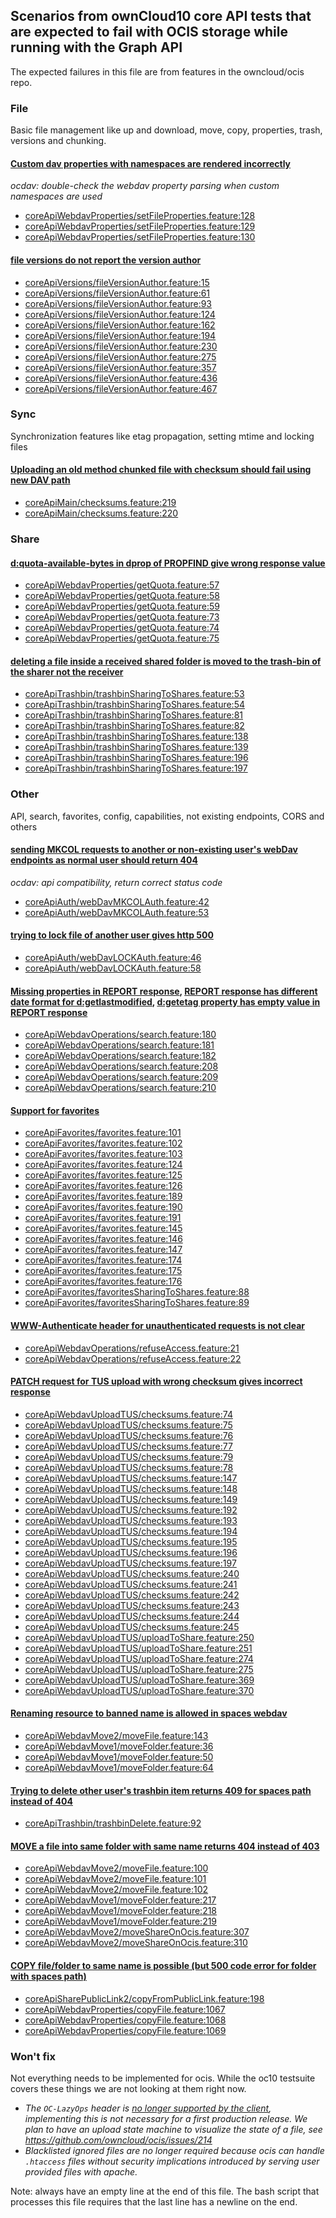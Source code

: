 ## Scenarios from ownCloud10 core API tests that are expected to fail with OCIS storage while running with the Graph API

The expected failures in this file are from features in the owncloud/ocis repo.

### File

Basic file management like up and download, move, copy, properties, trash, versions and chunking.

#### [Custom dav properties with namespaces are rendered incorrectly](https://github.com/owncloud/ocis/issues/2140)

_ocdav: double-check the webdav property parsing when custom namespaces are used_

- [coreApiWebdavProperties/setFileProperties.feature:128](https://github.com/owncloud/ocis/blob/master/tests/acceptance/features/coreApiWebdavProperties/setFileProperties.feature#L128)
- [coreApiWebdavProperties/setFileProperties.feature:129](https://github.com/owncloud/ocis/blob/master/tests/acceptance/features/coreApiWebdavProperties/setFileProperties.feature#L129)
- [coreApiWebdavProperties/setFileProperties.feature:130](https://github.com/owncloud/ocis/blob/master/tests/acceptance/features/coreApiWebdavProperties/setFileProperties.feature#L130)

#### [file versions do not report the version author](https://github.com/owncloud/ocis/issues/2914)

- [coreApiVersions/fileVersionAuthor.feature:15](https://github.com/owncloud/ocis/blob/master/tests/acceptance/features/coreApiVersions/fileVersionAuthor.feature#L15)
- [coreApiVersions/fileVersionAuthor.feature:61](https://github.com/owncloud/ocis/blob/master/tests/acceptance/features/coreApiVersions/fileVersionAuthor.feature#L61)
- [coreApiVersions/fileVersionAuthor.feature:93](https://github.com/owncloud/ocis/blob/master/tests/acceptance/features/coreApiVersions/fileVersionAuthor.feature#L93)
- [coreApiVersions/fileVersionAuthor.feature:124](https://github.com/owncloud/ocis/blob/master/tests/acceptance/features/coreApiVersions/fileVersionAuthor.feature#L124)
- [coreApiVersions/fileVersionAuthor.feature:162](https://github.com/owncloud/ocis/blob/master/tests/acceptance/features/coreApiVersions/fileVersionAuthor.feature#L162)
- [coreApiVersions/fileVersionAuthor.feature:194](https://github.com/owncloud/ocis/blob/master/tests/acceptance/features/coreApiVersions/fileVersionAuthor.feature#L194)
- [coreApiVersions/fileVersionAuthor.feature:230](https://github.com/owncloud/ocis/blob/master/tests/acceptance/features/coreApiVersions/fileVersionAuthor.feature#L230)
- [coreApiVersions/fileVersionAuthor.feature:275](https://github.com/owncloud/ocis/blob/master/tests/acceptance/features/coreApiVersions/fileVersionAuthor.feature#L275)
- [coreApiVersions/fileVersionAuthor.feature:357](https://github.com/owncloud/ocis/blob/master/tests/acceptance/features/coreApiVersions/fileVersionAuthor.feature#L357)
- [coreApiVersions/fileVersionAuthor.feature:436](https://github.com/owncloud/ocis/blob/master/tests/acceptance/features/coreApiVersions/fileVersionAuthor.feature#L436)
- [coreApiVersions/fileVersionAuthor.feature:467](https://github.com/owncloud/ocis/blob/master/tests/acceptance/features/coreApiVersions/fileVersionAuthor.feature#L467)

### Sync

Synchronization features like etag propagation, setting mtime and locking files

#### [Uploading an old method chunked file with checksum should fail using new DAV path](https://github.com/owncloud/ocis/issues/2323)

- [coreApiMain/checksums.feature:219](https://github.com/owncloud/ocis/blob/master/tests/acceptance/features/coreApiMain/checksums.feature#L219)
- [coreApiMain/checksums.feature:220](https://github.com/owncloud/ocis/blob/master/tests/acceptance/features/coreApiMain/checksums.feature#L220)

### Share

#### [d:quota-available-bytes in dprop of PROPFIND give wrong response value](https://github.com/owncloud/ocis/issues/8197)

- [coreApiWebdavProperties/getQuota.feature:57](https://github.com/owncloud/ocis/blob/master/tests/acceptance/features/coreApiWebdavProperties/getQuota.feature#L57)
- [coreApiWebdavProperties/getQuota.feature:58](https://github.com/owncloud/ocis/blob/master/tests/acceptance/features/coreApiWebdavProperties/getQuota.feature#L58)
- [coreApiWebdavProperties/getQuota.feature:59](https://github.com/owncloud/ocis/blob/master/tests/acceptance/features/coreApiWebdavProperties/getQuota.feature#L59)
- [coreApiWebdavProperties/getQuota.feature:73](https://github.com/owncloud/ocis/blob/master/tests/acceptance/features/coreApiWebdavProperties/getQuota.feature#L73)
- [coreApiWebdavProperties/getQuota.feature:74](https://github.com/owncloud/ocis/blob/master/tests/acceptance/features/coreApiWebdavProperties/getQuota.feature#L74)
- [coreApiWebdavProperties/getQuota.feature:75](https://github.com/owncloud/ocis/blob/master/tests/acceptance/features/coreApiWebdavProperties/getQuota.feature#L75)

#### [deleting a file inside a received shared folder is moved to the trash-bin of the sharer not the receiver](https://github.com/owncloud/ocis/issues/1124)

- [coreApiTrashbin/trashbinSharingToShares.feature:53](https://github.com/owncloud/ocis/blob/master/tests/acceptance/features/coreApiTrashbin/trashbinSharingToShares.feature#L53)
- [coreApiTrashbin/trashbinSharingToShares.feature:54](https://github.com/owncloud/ocis/blob/master/tests/acceptance/features/coreApiTrashbin/trashbinSharingToShares.feature#L54)
- [coreApiTrashbin/trashbinSharingToShares.feature:81](https://github.com/owncloud/ocis/blob/master/tests/acceptance/features/coreApiTrashbin/trashbinSharingToShares.feature#L81)
- [coreApiTrashbin/trashbinSharingToShares.feature:82](https://github.com/owncloud/ocis/blob/master/tests/acceptance/features/coreApiTrashbin/trashbinSharingToShares.feature#L82)
- [coreApiTrashbin/trashbinSharingToShares.feature:138](https://github.com/owncloud/ocis/blob/master/tests/acceptance/features/coreApiTrashbin/trashbinSharingToShares.feature#L138)
- [coreApiTrashbin/trashbinSharingToShares.feature:139](https://github.com/owncloud/ocis/blob/master/tests/acceptance/features/coreApiTrashbin/trashbinSharingToShares.feature#L139)
- [coreApiTrashbin/trashbinSharingToShares.feature:196](https://github.com/owncloud/ocis/blob/master/tests/acceptance/features/coreApiTrashbin/trashbinSharingToShares.feature#L196)
- [coreApiTrashbin/trashbinSharingToShares.feature:197](https://github.com/owncloud/ocis/blob/master/tests/acceptance/features/coreApiTrashbin/trashbinSharingToShares.feature#L197)

### Other

API, search, favorites, config, capabilities, not existing endpoints, CORS and others

#### [sending MKCOL requests to another or non-existing user's webDav endpoints as normal user should return 404](https://github.com/owncloud/ocis/issues/5049)

_ocdav: api compatibility, return correct status code_

- [coreApiAuth/webDavMKCOLAuth.feature:42](https://github.com/owncloud/ocis/blob/master/tests/acceptance/features/coreApiAuth/webDavMKCOLAuth.feature#L42)
- [coreApiAuth/webDavMKCOLAuth.feature:53](https://github.com/owncloud/ocis/blob/master/tests/acceptance/features/coreApiAuth/webDavMKCOLAuth.feature#L53)

#### [trying to lock file of another user gives http 500](https://github.com/owncloud/ocis/issues/2176)

- [coreApiAuth/webDavLOCKAuth.feature:46](https://github.com/owncloud/ocis/blob/master/tests/acceptance/features/coreApiAuth/webDavLOCKAuth.feature#L46)
- [coreApiAuth/webDavLOCKAuth.feature:58](https://github.com/owncloud/ocis/blob/master/tests/acceptance/features/coreApiAuth/webDavLOCKAuth.feature#L58)

#### [Missing properties in REPORT response](https://github.com/owncloud/ocis/issues/9780), [REPORT response has different date format for d:getlastmodified](https://github.com/owncloud/ocis/issues/9781), [d:getetag property has empty value in REPORT response](https://github.com/owncloud/ocis/issues/9783)

- [coreApiWebdavOperations/search.feature:180](https://github.com/owncloud/ocis/blob/master/tests/acceptance/features/coreApiWebdavOperations/search.feature#L180)
- [coreApiWebdavOperations/search.feature:181](https://github.com/owncloud/ocis/blob/master/tests/acceptance/features/coreApiWebdavOperations/search.feature#L181)
- [coreApiWebdavOperations/search.feature:182](https://github.com/owncloud/ocis/blob/master/tests/acceptance/features/coreApiWebdavOperations/search.feature#L182)
- [coreApiWebdavOperations/search.feature:208](https://github.com/owncloud/ocis/blob/master/tests/acceptance/features/coreApiWebdavOperations/search.feature#L208)
- [coreApiWebdavOperations/search.feature:209](https://github.com/owncloud/ocis/blob/master/tests/acceptance/features/coreApiWebdavOperations/search.feature#L209)
- [coreApiWebdavOperations/search.feature:210](https://github.com/owncloud/ocis/blob/master/tests/acceptance/features/coreApiWebdavOperations/search.feature#L210)

#### [Support for favorites](https://github.com/owncloud/ocis/issues/1228)

- [coreApiFavorites/favorites.feature:101](https://github.com/owncloud/ocis/blob/master/tests/acceptance/features/coreApiFavorites/favorites.feature#L101)
- [coreApiFavorites/favorites.feature:102](https://github.com/owncloud/ocis/blob/master/tests/acceptance/features/coreApiFavorites/favorites.feature#L102)
- [coreApiFavorites/favorites.feature:103](https://github.com/owncloud/ocis/blob/master/tests/acceptance/features/coreApiFavorites/favorites.feature#L103)
- [coreApiFavorites/favorites.feature:124](https://github.com/owncloud/ocis/blob/master/tests/acceptance/features/coreApiFavorites/favorites.feature#L124)
- [coreApiFavorites/favorites.feature:125](https://github.com/owncloud/ocis/blob/master/tests/acceptance/features/coreApiFavorites/favorites.feature#L125)
- [coreApiFavorites/favorites.feature:126](https://github.com/owncloud/ocis/blob/master/tests/acceptance/features/coreApiFavorites/favorites.feature#L126)
- [coreApiFavorites/favorites.feature:189](https://github.com/owncloud/ocis/blob/master/tests/acceptance/features/coreApiFavorites/favorites.feature#L189)
- [coreApiFavorites/favorites.feature:190](https://github.com/owncloud/ocis/blob/master/tests/acceptance/features/coreApiFavorites/favorites.feature#L190)
- [coreApiFavorites/favorites.feature:191](https://github.com/owncloud/ocis/blob/master/tests/acceptance/features/coreApiFavorites/favorites.feature#L191)
- [coreApiFavorites/favorites.feature:145](https://github.com/owncloud/ocis/blob/master/tests/acceptance/features/coreApiFavorites/favorites.feature#L145)
- [coreApiFavorites/favorites.feature:146](https://github.com/owncloud/ocis/blob/master/tests/acceptance/features/coreApiFavorites/favorites.feature#L146)
- [coreApiFavorites/favorites.feature:147](https://github.com/owncloud/ocis/blob/master/tests/acceptance/features/coreApiFavorites/favorites.feature#L147)
- [coreApiFavorites/favorites.feature:174](https://github.com/owncloud/ocis/blob/master/tests/acceptance/features/coreApiFavorites/favorites.feature#L174)
- [coreApiFavorites/favorites.feature:175](https://github.com/owncloud/ocis/blob/master/tests/acceptance/features/coreApiFavorites/favorites.feature#L175)
- [coreApiFavorites/favorites.feature:176](https://github.com/owncloud/ocis/blob/master/tests/acceptance/features/coreApiFavorites/favorites.feature#L176)
- [coreApiFavorites/favoritesSharingToShares.feature:88](https://github.com/owncloud/ocis/blob/master/tests/acceptance/features/coreApiFavorites/favoritesSharingToShares.feature#L88)
- [coreApiFavorites/favoritesSharingToShares.feature:89](https://github.com/owncloud/ocis/blob/master/tests/acceptance/features/coreApiFavorites/favoritesSharingToShares.feature#L89)

#### [WWW-Authenticate header for unauthenticated requests is not clear](https://github.com/owncloud/ocis/issues/2285)

- [coreApiWebdavOperations/refuseAccess.feature:21](https://github.com/owncloud/ocis/blob/master/tests/acceptance/features/coreApiWebdavOperations/refuseAccess.feature#L21)
- [coreApiWebdavOperations/refuseAccess.feature:22](https://github.com/owncloud/ocis/blob/master/tests/acceptance/features/coreApiWebdavOperations/refuseAccess.feature#L22)

#### [PATCH request for TUS upload with wrong checksum gives incorrect response](https://github.com/owncloud/ocis/issues/1755)

- [coreApiWebdavUploadTUS/checksums.feature:74](https://github.com/owncloud/ocis/blob/master/tests/acceptance/features/coreApiWebdavUploadTUS/checksums.feature#L74)
- [coreApiWebdavUploadTUS/checksums.feature:75](https://github.com/owncloud/ocis/blob/master/tests/acceptance/features/coreApiWebdavUploadTUS/checksums.feature#L75)
- [coreApiWebdavUploadTUS/checksums.feature:76](https://github.com/owncloud/ocis/blob/master/tests/acceptance/features/coreApiWebdavUploadTUS/checksums.feature#L76)
- [coreApiWebdavUploadTUS/checksums.feature:77](https://github.com/owncloud/ocis/blob/master/tests/acceptance/features/coreApiWebdavUploadTUS/checksums.feature#L77)
- [coreApiWebdavUploadTUS/checksums.feature:79](https://github.com/owncloud/ocis/blob/master/tests/acceptance/features/coreApiWebdavUploadTUS/checksums.feature#L79)
- [coreApiWebdavUploadTUS/checksums.feature:78](https://github.com/owncloud/ocis/blob/master/tests/acceptance/features/coreApiWebdavUploadTUS/checksums.feature#L78)
- [coreApiWebdavUploadTUS/checksums.feature:147](https://github.com/owncloud/ocis/blob/master/tests/acceptance/features/coreApiWebdavUploadTUS/checksums.feature#L147)
- [coreApiWebdavUploadTUS/checksums.feature:148](https://github.com/owncloud/ocis/blob/master/tests/acceptance/features/coreApiWebdavUploadTUS/checksums.feature#L148)
- [coreApiWebdavUploadTUS/checksums.feature:149](https://github.com/owncloud/ocis/blob/master/tests/acceptance/features/coreApiWebdavUploadTUS/checksums.feature#L149)
- [coreApiWebdavUploadTUS/checksums.feature:192](https://github.com/owncloud/ocis/blob/master/tests/acceptance/features/coreApiWebdavUploadTUS/checksums.feature#L192)
- [coreApiWebdavUploadTUS/checksums.feature:193](https://github.com/owncloud/ocis/blob/master/tests/acceptance/features/coreApiWebdavUploadTUS/checksums.feature#L193)
- [coreApiWebdavUploadTUS/checksums.feature:194](https://github.com/owncloud/ocis/blob/master/tests/acceptance/features/coreApiWebdavUploadTUS/checksums.feature#L194)
- [coreApiWebdavUploadTUS/checksums.feature:195](https://github.com/owncloud/ocis/blob/master/tests/acceptance/features/coreApiWebdavUploadTUS/checksums.feature#L195)
- [coreApiWebdavUploadTUS/checksums.feature:196](https://github.com/owncloud/ocis/blob/master/tests/acceptance/features/coreApiWebdavUploadTUS/checksums.feature#L196)
- [coreApiWebdavUploadTUS/checksums.feature:197](https://github.com/owncloud/ocis/blob/master/tests/acceptance/features/coreApiWebdavUploadTUS/checksums.feature#L197)
- [coreApiWebdavUploadTUS/checksums.feature:240](https://github.com/owncloud/ocis/blob/master/tests/acceptance/features/coreApiWebdavUploadTUS/checksums.feature#L240)
- [coreApiWebdavUploadTUS/checksums.feature:241](https://github.com/owncloud/ocis/blob/master/tests/acceptance/features/coreApiWebdavUploadTUS/checksums.feature#L241)
- [coreApiWebdavUploadTUS/checksums.feature:242](https://github.com/owncloud/ocis/blob/master/tests/acceptance/features/coreApiWebdavUploadTUS/checksums.feature#L242)
- [coreApiWebdavUploadTUS/checksums.feature:243](https://github.com/owncloud/ocis/blob/master/tests/acceptance/features/coreApiWebdavUploadTUS/checksums.feature#L243)
- [coreApiWebdavUploadTUS/checksums.feature:244](https://github.com/owncloud/ocis/blob/master/tests/acceptance/features/coreApiWebdavUploadTUS/checksums.feature#L244)
- [coreApiWebdavUploadTUS/checksums.feature:245](https://github.com/owncloud/ocis/blob/master/tests/acceptance/features/coreApiWebdavUploadTUS/checksums.feature#L245)
- [coreApiWebdavUploadTUS/uploadToShare.feature:250](https://github.com/owncloud/ocis/blob/master/tests/acceptance/features/coreApiWebdavUploadTUS/uploadToShare.feature#L250)
- [coreApiWebdavUploadTUS/uploadToShare.feature:251](https://github.com/owncloud/ocis/blob/master/tests/acceptance/features/coreApiWebdavUploadTUS/uploadToShare.feature#L251)
- [coreApiWebdavUploadTUS/uploadToShare.feature:274](https://github.com/owncloud/ocis/blob/master/tests/acceptance/features/coreApiWebdavUploadTUS/uploadToShare.feature#L274)
- [coreApiWebdavUploadTUS/uploadToShare.feature:275](https://github.com/owncloud/ocis/blob/master/tests/acceptance/features/coreApiWebdavUploadTUS/uploadToShare.feature#L275)
- [coreApiWebdavUploadTUS/uploadToShare.feature:369](https://github.com/owncloud/ocis/blob/master/tests/acceptance/features/coreApiWebdavUploadTUS/uploadToShare.feature#L369)
- [coreApiWebdavUploadTUS/uploadToShare.feature:370](https://github.com/owncloud/ocis/blob/master/tests/acceptance/features/coreApiWebdavUploadTUS/uploadToShare.feature#L370)

#### [Renaming resource to banned name is allowed in spaces webdav](https://github.com/owncloud/ocis/issues/3099)

- [coreApiWebdavMove2/moveFile.feature:143](https://github.com/owncloud/ocis/blob/master/tests/acceptance/features/coreApiWebdavMove2/moveFile.feature#L143)
- [coreApiWebdavMove1/moveFolder.feature:36](https://github.com/owncloud/ocis/blob/master/tests/acceptance/features/coreApiWebdavMove1/moveFolder.feature#L36)
- [coreApiWebdavMove1/moveFolder.feature:50](https://github.com/owncloud/ocis/blob/master/tests/acceptance/features/coreApiWebdavMove1/moveFolder.feature#L50)
- [coreApiWebdavMove1/moveFolder.feature:64](https://github.com/owncloud/ocis/blob/master/tests/acceptance/features/coreApiWebdavMove1/moveFolder.feature#L64)

#### [Trying to delete other user's trashbin item returns 409 for spaces path instead of 404](https://github.com/owncloud/ocis/issues/9791)

- [coreApiTrashbin/trashbinDelete.feature:92](https://github.com/owncloud/ocis/blob/master/tests/acceptance/features/coreApiTrashbin/trashbinDelete.feature#L92)

#### [MOVE a file into same folder with same name returns 404 instead of 403](https://github.com/owncloud/ocis/issues/1976)

- [coreApiWebdavMove2/moveFile.feature:100](https://github.com/owncloud/ocis/blob/master/tests/acceptance/features/coreApiWebdavMove2/moveFile.feature#L100)
- [coreApiWebdavMove2/moveFile.feature:101](https://github.com/owncloud/ocis/blob/master/tests/acceptance/features/coreApiWebdavMove2/moveFile.feature#L101)
- [coreApiWebdavMove2/moveFile.feature:102](https://github.com/owncloud/ocis/blob/master/tests/acceptance/features/coreApiWebdavMove2/moveFile.feature#L102)
- [coreApiWebdavMove1/moveFolder.feature:217](https://github.com/owncloud/ocis/blob/master/tests/acceptance/features/coreApiWebdavMove1/moveFolder.feature#L217)
- [coreApiWebdavMove1/moveFolder.feature:218](https://github.com/owncloud/ocis/blob/master/tests/acceptance/features/coreApiWebdavMove1/moveFolder.feature#L218)
- [coreApiWebdavMove1/moveFolder.feature:219](https://github.com/owncloud/ocis/blob/master/tests/acceptance/features/coreApiWebdavMove1/moveFolder.feature#L219)
- [coreApiWebdavMove2/moveShareOnOcis.feature:307](https://github.com/owncloud/ocis/blob/master/tests/acceptance/features/coreApiWebdavMove2/moveShareOnOcis.feature#L307)
- [coreApiWebdavMove2/moveShareOnOcis.feature:310](https://github.com/owncloud/ocis/blob/master/tests/acceptance/features/coreApiWebdavMove2/moveShareOnOcis.feature#L310)

#### [COPY file/folder to same name is possible (but 500 code error for folder with spaces path)](https://github.com/owncloud/ocis/issues/8711)

- [coreApiSharePublicLink2/copyFromPublicLink.feature:198](https://github.com/owncloud/ocis/blob/master/tests/acceptance/features/coreApiSharePublicLink2/copyFromPublicLink.feature#L198)
- [coreApiWebdavProperties/copyFile.feature:1067](https://github.com/owncloud/ocis/blob/master/tests/acceptance/features/coreApiWebdavProperties/copyFile.feature#L1067)
- [coreApiWebdavProperties/copyFile.feature:1068](https://github.com/owncloud/ocis/blob/master/tests/acceptance/features/coreApiWebdavProperties/copyFile.feature#L1068)
- [coreApiWebdavProperties/copyFile.feature:1069](https://github.com/owncloud/ocis/blob/master/tests/acceptance/features/coreApiWebdavProperties/copyFile.feature#L1069)

### Won't fix

Not everything needs to be implemented for ocis. While the oc10 testsuite covers these things we are not looking at them right now.

- _The `OC-LazyOps` header is [no longer supported by the client](https://github.com/owncloud/client/pull/8398), implementing this is not necessary for a first production release. We plan to have an upload state machine to visualize the state of a file, see https://github.com/owncloud/ocis/issues/214_
- _Blacklisted ignored files are no longer required because ocis can handle `.htaccess` files without security implications introduced by serving user provided files with apache._

Note: always have an empty line at the end of this file.
The bash script that processes this file requires that the last line has a newline on the end.
